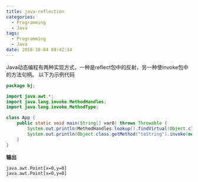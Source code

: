 ```yaml
---
title: java-reflection
categories:
  - Programming
  - Java
tags:
  - Programming
  - Java
date: 2018-10-04 00:42:14
---
```


Java动态编程有两种实现方式，一种是reflect包中的反射，另一种使invoke包中的方法句柄。
以下为示例代码

```java
package bj;

import java.awt.*;
import java.lang.invoke.MethodHandles;
import java.lang.invoke.MethodType;

class App {
    public static void main(String[] var0) throws Throwable {
        System.out.println(MethodHandles.lookup().findVirtual(Object.class, "toString", MethodType.methodType(String.class)).invoke(new Point()));
        System.out.println(Object.class.getMethod("toString").invoke(new Point()));
    }
}
```

**输出**

```
java.awt.Point[x=0,y=0]
java.awt.Point[x=0,y=0]

```
